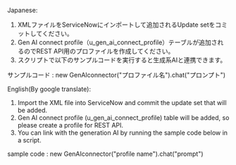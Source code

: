 Japanese:
1. XMLファイルをServiceNowにインポートして追加されるUpdate setをコミットしてください。
2. Gen AI connect profile（u_gen_ai_connect_profile）テーブルが追加されるのでREST API用のプロファイルを作成してください。
3. スクリプトで以下のサンプルコードを実行すると生成系AIと連携できます。

サンプルコード : new GenAIconnector("プロファイル名").chat("プロンプト")

English(By google translate):
1. Import the XML file into ServiceNow and commit the update set that will be added.
2. Gen AI connect profile (u_gen_ai_connect_profile) table will be added, so please create a profile for REST API.
3. You can link with the generation AI by running the sample code below in a script.

sample code : new GenAIconnector("profile name").chat("prompt")
